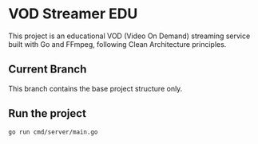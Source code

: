 # VOD Streamer EDU

This project is an educational VOD (Video On Demand) streaming service built with Go and FFmpeg, following Clean Architecture principles.

## Current Branch

This branch contains the base project structure only.

## Run the project

```bash
go run cmd/server/main.go
